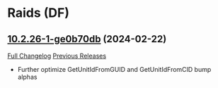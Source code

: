 # <DBM Mod> Raids (DF)

## [10.2.26-1-ge0b70db](https://github.com/DeadlyBossMods/DBM-Retail/tree/e0b70db877b7ead9d05e79fde1dcff66509fb042) (2024-02-22)
[Full Changelog](https://github.com/DeadlyBossMods/DBM-Retail/compare/10.2.26...e0b70db877b7ead9d05e79fde1dcff66509fb042) [Previous Releases](https://github.com/DeadlyBossMods/DBM-Retail/releases)

- Further optimize GetUnitIdFromGUID and GetUnitIdFromCID bump alphas  
